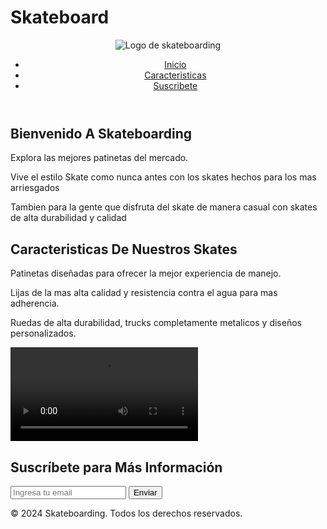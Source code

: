 # Skateboard

<!DOCTYPE html>
<html lang="es">
  <head>
    <meta charset="utf-8">
    <meta name="viewport" content="width=device-width, initial-scale=1.0">
    <title>Skateboarding</title>
    <link rel="stylesheet" href="styles.css">
  </head>
  <body>
    <header id="header">
      <img src="https://encrypted-tbn0.gstatic.com/images?q=tbn:ANd9GcRYAU71oHmXRbDG5qroHyML7PaC-sQsYrLWsw&s" alt="Logo de skateboarding" id="header-img">
      <nav id="nav-bar">
        <ul>
          <li><a href="#seccion1" class="nav-link">Inicio</a></li>
<li><a href="#seccion2" class="nav-link">Caracteristicas</a></li>
<li><a href="#seccion3" class="nav-link">Suscribete</a></li>
        </ul>
      </nav>
    </header>
    <main>
      <section id="seccion1">
        <h1>Bienvenido A Skateboarding</h1>
         <p>Explora las mejores patinetas del mercado.</p>
         <p>Vive el estilo Skate como nunca antes con los skates hechos para los mas arriesgados</p>
         <p>Tambien para la gente que disfruta del skate de manera casual con skates de alta durabilidad y calidad</p>
         <section id="seccion2">
           <h2>Caracteristicas De Nuestros Skates</h2>
            <p>Patinetas diseñadas para ofrecer la mejor experiencia de manejo.</p>
            <p>Lijas de la mas alta calidad y resistencia contra el agua para mas adherencia.</p>
            <p>Ruedas de alta durabilidad, trucks completamente metalicos y diseños personalizados.</p>
             <video id="video" controls src="https://media.pixverse.ai/pixverse%2Fmp4%2Fmedia%2F4bbfc97c-da19-40e2-bb0d-bb65ff563f1a_%28Image_Attachment_%29seed938681701.mp4">
               </video>
            <section id="seccion3">
               <h2>Suscríbete para Más Información</h2>
            <form id="form" action="https://www.freecodecamp.com/email-submit" method="POST">
                <input type="email" id="email" name="email" placeholder="Ingresa tu email" required>
                <input type="submit" id="submit" value="Enviar">
                </form>
    </main>
    <footer>
      <p>&copy; 2024 Skateboarding. Todos los derechos reservados.</p>
    </footer>
  </body>
  </html>
